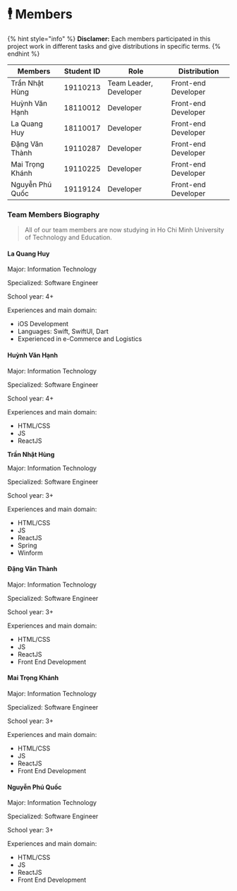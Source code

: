 # 🕴 Members

{% hint style="info" %}
**Disclamer:** Each members participated in this project work in different tasks and give distributions in specific terms.
{% endhint %}

| Members         | Student ID | Role                   | Distribution         |
| --------------- | ---------- | ---------------------- | -------------------- |
| Trần Nhật Hùng  | 19110213   | Team Leader, Developer |  Front-end Developer |
| Huỳnh Văn Hạnh  | 18110012   | Developer              |  Front-end Developer |
| La Quang Huy    | 18110017   | Developer              |  Front-end Developer |
| Đặng Văn Thành  | 19110287   | Developer              |  Front-end Developer |
| Mai Trọng Khánh | 19110225   | Developer              |  Front-end Developer |
| Nguyễn Phú Quốc | 19119124   | Developer              |  Front-end Developer |

### Team Members Biography

> All of our team members are now studying in Ho Chi Minh University of Technology and Education.&#x20;

#### La Quang Huy

Major: Information Technology

Specialized: Software Engineer

School year: 4+

Experiences and main domain:

* iOS Development
* Languages: Swift, SwiftUI, Dart
* Experienced in e-Commerce and Logistics

#### Huỳnh Văn Hạnh

Major: Information Technology&#x20;

Specialized: Software Engineer&#x20;

School year: 4+&#x20;

Experiences and main domain:&#x20;

* HTML/CSS
* JS
* ReactJS

**Trần Nhật Hùng**

Major: Information Technology&#x20;

Specialized: Software Engineer&#x20;

School year: 3+&#x20;

Experiences and main domain:&#x20;

* HTML/CSS
* JS
* ReactJS
* Spring
* Winform

#### Đặng Văn Thành

Major: Information Technology&#x20;

Specialized: Software Engineer&#x20;

School year: 3+&#x20;

Experiences and main domain:&#x20;

* HTML/CSS
* JS
* ReactJS
* Front End Development

#### Mai Trọng Khánh

Major: Information Technology

Specialized: Software Engineer&#x20;

School year: 3+&#x20;

Experiences and main domain:&#x20;

* HTML/CSS
* JS
* ReactJS
* Front End Development

#### Nguyễn Phú Quốc

Major: Information Technology

Specialized: Software Engineer&#x20;

School year: 3+&#x20;

Experiences and main domain:&#x20;

* HTML/CSS
* JS
* ReactJS
* Front End Development
